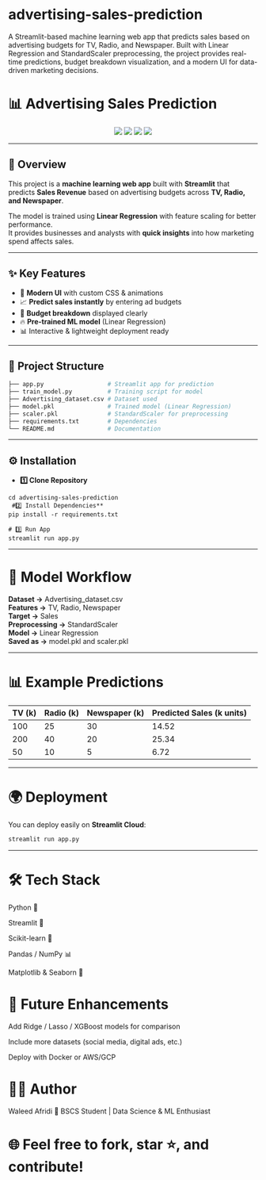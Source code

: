 # advertising-sales-prediction
A Streamlit-based machine learning web app that predicts sales based on advertising budgets for TV, Radio, and Newspaper. Built with Linear Regression and StandardScaler preprocessing, the project provides real-time predictions, budget breakdown visualization, and a modern UI for data-driven marketing decisions.


# 📊 Advertising Sales Prediction  

<p align="center">
  <img src="https://img.shields.io/badge/Framework-Streamlit-red?style=for-the-badge"/>
  <img src="https://img.shields.io/badge/Model-Linear%20Regression-blue?style=for-the-badge"/>
  <img src="https://img.shields.io/badge/Language-Python-yellow?style=for-the-badge"/>
  <img src="https://img.shields.io/badge/Status-Completed-brightgreen?style=for-the-badge"/>
</p>

---

## 🚀 Overview  
This project is a **machine learning web app** built with **Streamlit** that predicts **Sales Revenue** based on advertising budgets across **TV, Radio, and Newspaper**.  

The model is trained using **Linear Regression** with feature scaling for better performance.  
It provides businesses and analysts with **quick insights** into how marketing spend affects sales.  

---

## ✨ Key Features  
- 🎨 **Modern UI** with custom CSS & animations  
- 📈 **Predict sales instantly** by entering ad budgets  
- 📝 **Budget breakdown** displayed clearly  
- 🔥 **Pre-trained ML model** (Linear Regression)  
- 📊 Interactive & lightweight deployment ready  

---

## 📂 Project Structure  

```bash
├── app.py                  # Streamlit app for prediction
├── train_model.py          # Training script for model
├── Advertising_dataset.csv # Dataset used
├── model.pkl               # Trained model (Linear Regression)
├── scaler.pkl              # StandardScaler for preprocessing
├── requirements.txt        # Dependencies
└── README.md               # Documentation
```

---
## ⚙️ Installation
- **1️⃣ Clone Repository**
```git clone https://github.com/WaleedAfridi-1/advertising-sales-prediction.git
cd advertising-sales-prediction
 #2️⃣ Install Dependencies**
pip install -r requirements.txt

# 3️⃣ Run App
streamlit run app.py
```

---

# 🧠 Model Workflow

**Dataset →** Advertising_dataset.csv  
**Features →** TV, Radio, Newspaper  
**Target →** Sales  
**Preprocessing →** StandardScaler  
**Model →** Linear Regression  
**Saved as →** model.pkl and scaler.pkl  

---

# 📊 Example Predictions

| TV (k) | Radio (k) | Newspaper (k) | Predicted Sales (k units) |
|--------|-----------|---------------|----------------------------|
| 100    | 25        | 30            | 14.52                      |
| 200    | 40        | 20            | 25.34                      |
| 50     | 10        | 5             | 6.72                       |

---

# 🌍 Deployment  

You can deploy easily on **Streamlit Cloud**:  
```bash
streamlit run app.py
```
---

# 🛠️ Tech Stack

Python 🐍

Streamlit 🚀

Scikit-learn 🤖

Pandas / NumPy 📊

Matplotlib & Seaborn 🎨

# 🔮 Future Enhancements

Add Ridge / Lasso / XGBoost models for comparison

Include more datasets (social media, digital ads, etc.)

Deploy with Docker or AWS/GCP

# 👨‍💻 Author

Waleed Afridi
📍 BSCS Student | Data Science & ML Enthusiast

# 🌐 Feel free to fork, star ⭐, and contribute!
